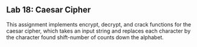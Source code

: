 ## Lab 18: Caesar Cipher

This assignment implements encrypt, decrypt, and crack functions for the caesar cipher, which takes an input string and replaces each character by the character found shift-number of counts down the alphabet.

